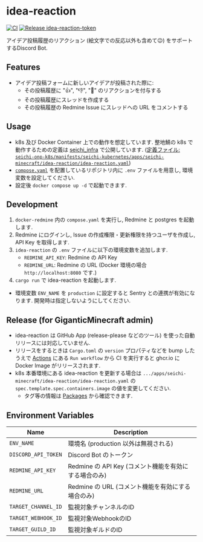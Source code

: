 # idea-reaction

[![CI](https://github.com/GiganticMinecraft/idea-reaction/actions/workflows/ci.yaml/badge.svg)](https://github.com/GiganticMinecraft/idea-reaction/actions/workflows/ci.yaml)
[![Release idea-reaction-token](https://github.com/GiganticMinecraft/idea-reaction/actions/workflows/release.yaml/badge.svg)](https://github.com/GiganticMinecraft/idea-reaction/actions/workflows/release.yaml)

アイデア投稿履歴のリアクション (絵文字での反応以外も含めて😉) をサポートするDiscord Bot.

## Features

-   アイデア投稿フォームに新しいアイデアが投稿された際に:
    -   その投稿履歴に "👍", "👎", "🤔" のリアクションを付与する
    -   その投稿履歴にスレッドを作成する
    -   その投稿履歴の Redmine Issue にスレッドへの URL をコメントする

## Usage

-   k8s 及び Docker Container 上での動作を想定しています. 整地鯖の k8s で動作するための定義は [seichi_infra](https://github.com/GiganticMinecraft/seichi_infra) で公開しています. ([定義ファイル: `seichi-onp-k8s/manifests/seichi-kubernetes/apps/seichi-minecraft/idea-reaction/idea-reaction.yaml`](https://github.com/GiganticMinecraft/seichi_infra/blob/main/seichi-onp-k8s/manifests/seichi-kubernetes/apps/seichi-minecraft/idea-reaction/idea-reaction.yaml))
-   [`compose.yaml`](./compose.yaml) を配置しているリポジトリ内に `.env` ファイルを用意し, 環境変数を設定してください.
-   設定後 `docker compose up -d` で起動できます.

## Development

1. `docker-redmine` 内の `compose.yaml` を実行し, Redmine と postgres を起動します.
2. Redmine にログインし, Issue の作成権限・更新権限を持つユーザを作成し, API Key を取得します.
3. `idea-reaction` の `.env` ファイルに以下の環境変数を追加します.
    - `REDMINE_API_KEY`: Redmine の API Key
    - `REDMINE_URL`: Redmine の URL (Docker 環境の場合 `http://localhost:8080` です.)
4. `cargo run` で idea-reaction を起動します.

-   環境変数 `ENV_NAME` を `production` に設定すると Sentry との連携が有効になります. 開発時は指定しないようにしてください.

## Release (for GiganticMinecraft admin)

-   idea-reaction は GitHub App (release-please などのツール) を使った自動リリースには対応していません.
-   リリースをするときは `Cargo.toml` の `version` プロパティなどを bump したうえで [Actions](https://github.com/GiganticMinecraft/idea-reaction/actions/workflows/release.yaml) にある `Run workflow` から CI を実行すると ghcr.io に Docker Image がリリースされます.
-   k8s 本番環境にある idea-reaction を更新する場合は `.../apps/seichi-minecraft/idea-reaction/idea-reaction.yaml` の `spec.template.spec.containers.image` の値を変更してください.
    -   タグ等の情報は [Packages](https://github.com/GiganticMinecraft/idea-reaction/pkgs/container/idea-reaction)
        から確認できます.

## Environment Variables

| Name                | Description                                           |
| ------------------- | ----------------------------------------------------- |
| `ENV_NAME`          | 環境名 (production 以外は無視される)                  |
| `DISCORD_API_TOKEN` | Discord Bot のトークン                                |
| `REDMINE_API_KEY`   | Redmine の API Key (コメント機能を有効にする場合のみ) |
| `REDMINE_URL`       | Redmine の URL (コメント機能を有効にする場合のみ)     |
| `TARGET_CHANNEL_ID` | 監視対象チャンネルのID                                |
| `TARGET_WEBHOOK_ID` | 監視対象WebhookのID                                   |
| `TARGET_GUILD_ID`   | 監視対象ギルドのID                                    |
